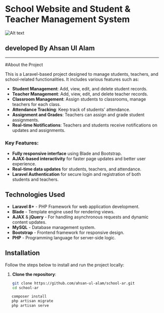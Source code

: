 # School Website and Student & Teacher Management System
![Alt text](https://drive.google.com/uc?id=1-jdE6qJxIid4MTHlu6Ygkfly5UdiPMPj)

## developed By Ahsan Ul Alam
<hr>
#About the Project

This is a Laravel-based project designed to manage students, teachers, and school-related functionalities. It includes various features such as:

- **Student Management**: Add, view, edit, and delete student records.
- **Teacher Management**: Add, view, edit, and delete teacher records.
- **Classroom Management**: Assign students to classrooms, manage teachers for each class.
- **Attendance Tracking**: Keep track of students' attendance.
- **Assignment and Grades**: Teachers can assign and grade student assignments.
- **Real-time Notifications**: Teachers and students receive notifications on updates and assignments.

### Key Features:
- **Fully responsive interface** using Blade and Bootstrap.
- **AJAX-based interactivity** for faster page updates and better user experience.
- **Real-time data updates** for students, teachers, and attendance.
- **Laravel Authentication** for secure login and registration of both students and teachers.

## Technologies Used

- **Laravel 8+** - PHP Framework for web application development.
- **Blade** - Template engine used for rendering views.
- **AJAX** & **jQuery** - For handling asynchronous requests and dynamic content updates.
- **MySQL** - Database management system.
- **Bootstrap** - Frontend framework for responsive design.
- **PHP** - Programming language for server-side logic.

## Installation

Follow the steps below to install and run the project locally:

1. **Clone the repository**:
   ```bash
   git clone https://github.com/ahsan-ul-alam/school-ar.git
   cd school-ar
   ```
```php
   composer install
   php artisan migrate
   php artisan serve
```
